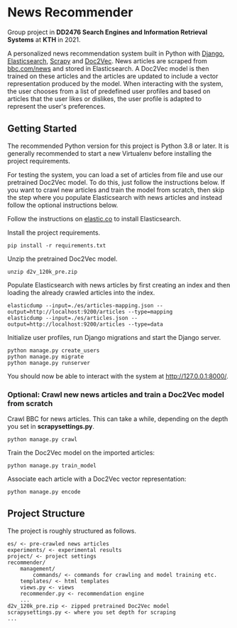 # News Recommender
Group project in **DD2476 Search Engines and Information Retrieval Systems** at **KTH** in 2021.

A personalized news recommendation system built in Python with [Django](https://www.djangoproject.com/), [Elasticsearch](https://www.elastic.co/), [Scrapy](https://scrapy.org/) and [Doc2Vec](https://radimrehurek.com/gensim/models/doc2vec.html). 
News articles are scraped from [bbc.com/news](https://www.bbc.com/news) and stored in Elasticsearch. 
A Doc2Vec model is then trained on these articles and the articles are updated to include a vector representation produced by the model. 
When interacting with the system, the user chooses from a list of predefined user profiles and based on articles that the user likes or dislikes, the user profile is adapted to represent the user's preferences.

## Getting Started
The recommended Python version for this project is Python 3.8 or later.
It is generally recommended to start a new Virtualenv before installing the project requirements.

For testing the system, you can load a set of articles from file and use our pretrained Doc2Vec model.
To do this, just follow the instructions below. 
If you want to crawl new articles and train the model from scratch, 
then skip the step where you populate Elasticsearch with news articles and instead follow the optional instructions below.

Follow the instructions on [elastic.co](https://www.elastic.co/guide/en/elasticsearch/reference/current/install-elasticsearch.html) to install Elasticsearch.

Install the project requirements.
```
pip install -r requirements.txt
```

Unzip the pretrained Doc2Vec model.
```
unzip d2v_120k_pre.zip
```

Populate Elasticsearch with news articles by first creating an index and then loading the already crawled articles into the index.
```
elasticdump --input=./es/articles-mapping.json --output=http://localhost:9200/articles --type=mapping
elasticdump --input=./es/articles.json --output=http://localhost:9200/articles --type=data
```

Initialize user profiles, run Django migrations and start the Django server.
```
python manage.py create_users
python manage.py migrate
python manage.py runserver
```

You should now be able to interact with the system at http://127.0.0.1:8000/.

### Optional: Crawl new news articles and train a Doc2Vec model from scratch
Crawl BBC for news articles. 
This can take a while, depending on the depth you set in **scrapysettings.py**.
```
python manage.py crawl
```

Train the Doc2Vec model on the imported articles:
```
python manage.py train_model
```

Associate each article with a Doc2Vec vector representation:
```
python manage.py encode
```

## Project Structure
The project is roughly structured as follows. 
```
es/ <- pre-crawled news articles
experiments/ <- experimental results
project/ <- project settings
recommender/
    management/
        commands/ <- commands for crawling and model training etc.
    templates/ <- html templates
    views.py <- views
    recommender.py <- recommendation engine
    ...
d2v_120k_pre.zip <- zipped pretrained Doc2Vec model
scrapysettings.py <- where you set depth for scraping
...
```
